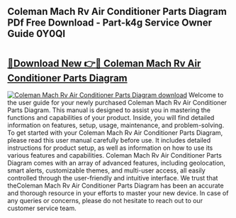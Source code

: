 ## Coleman Mach Rv Air Conditioner Parts Diagram PDf Free Download - Part-k4g Service Owner Guide 0Y0QI

# <h2><a href="http://dfk97o.blite.top/?on=Coleman+Mach+Rv+Air+Conditioner+Parts+Diagram">🔗Download New 👉🔴 Coleman Mach Rv Air Conditioner Parts Diagram</a></h2>

[![Coleman Mach Rv Air Conditioner Parts Diagram download](https://i.imgur.com/lujVjoI.png)](http://dfk97o.blite.top/?on=Coleman+Mach+Rv+Air+Conditioner+Parts+Diagram)
Welcome to the user guide for your newly purchased Coleman Mach Rv Air Conditioner Parts Diagram. This manual is designed to assist you in mastering the functions and capabilities of your product. Inside, you will find detailed information on features, setup, usage, maintenance, and problem-solving. To get started with your Coleman Mach Rv Air Conditioner Parts Diagram, please read this user manual carefully before use. It includes detailed instructions for product setup, as well as information on how to use its various features and capabilities. Coleman Mach Rv Air Conditioner Parts Diagram comes with an array of advanced features, including geolocation, smart alerts, customizable themes, and multi-user access, all easily controlled through the user-friendly and intuitive interface. We trust that theColeman Mach Rv Air Conditioner Parts Diagram has been an accurate and thorough resource in your efforts to master your new device. In case of any queries or concerns, please do not hesitate to reach out to our customer service team.
